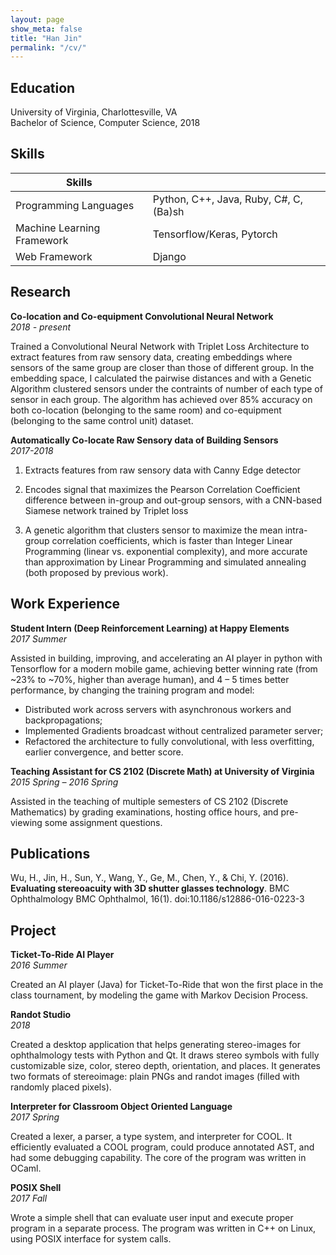 ```yaml
---
layout: page
show_meta: false
title: "Han Jin"
permalink: "/cv/"
---
```


## Education

University of Virginia, Charlottesville, VA \
Bachelor of Science, Computer Science, 2018

## Skills

| Skills                     |                                        |
| -------------------------- | -------------------------------------- |
| Programming Languages      | Python, C++, Java, Ruby, C#, C, (Ba)sh |
| Machine Learning Framework | Tensorflow/Keras, Pytorch              |
| Web Framework              | Django                                 |

## Research

**Co-location and Co-equipment Convolutional Neural Network**  
_2018 - present_

Trained a Convolutional Neural Network with Triplet Loss Architecture to extract 
features from raw sensory data, creating embeddings where sensors of the same group are
closer than those of different group. 
In the embedding space, I calculated the pairwise distances and with a Genetic Algorithm
clustered sensors under the contraints of number of each type of sensor in each group.
The algorithm has achieved over 85% accuracy on both co-location (belonging to the same
room) and co-equipment (belonging to the same control unit) dataset.

**Automatically Co-locate Raw Sensory data of Building Sensors**  
_2017-2018_

1. Extracts features from raw sensory data with Canny Edge detector

2. Encodes signal that maximizes the Pearson Correlation Coefficient difference between
in-group and out-group sensors, with a CNN-based Siamese network trained by Triplet loss

3. A genetic algorithm that clusters sensor to maximize the mean intra-group correlation
coefficients, which is faster than Integer Linear Programming (linear vs. exponential
complexity), and more accurate than approximation by Linear Programming and simulated 
annealing (both proposed by previous work).

## Work Experience

**Student Intern (Deep Reinforcement Learning) at Happy Elements**  
_2017 Summer_

Assisted in building, improving, and accelerating an AI player in python with Tensorflow
for a modern mobile game, achieving better winning rate (from ~23% to ~70%, higher than
average human), and 4 – 5 times better performance, by changing the training program and
model:

- Distributed work across servers with asynchronous workers and backpropagations;
- Implemented Gradients broadcast without centralized parameter server;
- Refactored the architecture to fully convolutional, with less overfitting, earlier
convergence, and better score.


**Teaching Assistant for CS 2102 (Discrete Math) at University of Virginia**   
_2015 Spring – 2016 Spring_

Assisted in the teaching of multiple semesters of CS 2102 (Discrete Mathematics) by
grading examinations, hosting office hours, and pre-viewing some assignment questions.


## Publications

Wu, H., Jin, H., Sun, Y., Wang, Y., Ge, M., Chen, Y., & Chi, Y. (2016). 
**Evaluating stereoacuity with 3D shutter glasses technology**. 
BMC Ophthalmology BMC Ophthalmol, 16(1). doi:10.1186/s12886-016-0223-3

## Project

**Ticket-To-Ride AI Player**  
_2016 Summer_

Created an AI player (Java) for Ticket-To-Ride that won the first place in the class 
tournament, by modeling the game with Markov Decision Process.

**Randot Studio**  
_2018_

Created a desktop application that helps generating stereo-images for ophthalmology 
tests with Python and Qt. It draws stereo symbols with fully customizable size, color, 
stereo depth, orientation, and places. It generates two formats of stereoimage: plain 
PNGs and randot images (filled with randomly placed pixels).


**Interpreter for Classroom Object Oriented Language**  
_2017 Spring_

Created a lexer, a parser, a type system, and interpreter for COOL. It efficiently
evaluated a COOL program, could produce annotated AST, and had some debugging
capability. The core of the program was written in OCaml.

**POSIX Shell**  
_2017 Fall_

Wrote a simple shell that can evaluate user input and execute proper program in a
separate process. The program was written in C++ on Linux, using POSIX interface for
system calls.

